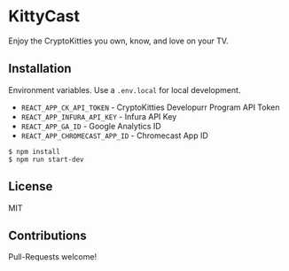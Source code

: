 # KittyCast

Enjoy the CryptoKitties you own, know, and love on your TV.

## Installation

Environment variables. Use a `.env.local` for local development.

- `REACT_APP_CK_API_TOKEN` - CryptoKitties Developurr Program API Token
- `REACT_APP_INFURA_API_KEY` - Infura API Key
- `REACT_APP_GA_ID` - Google Analytics ID
- `REACT_APP_CHROMECAST_APP_ID` - Chromecast App ID

```
$ npm install
$ npm run start-dev
```

## License

MIT

## Contributions

Pull-Requests welcome!
